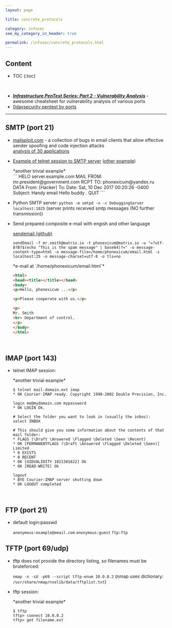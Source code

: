 ```yaml
---
layout: page

title: concrete_protocols

category: infosec
see_my_category_in_header: true

permalink: /infosec/concrete_protocols.html
---
```


<article class="markdown-body" markdown="1">

# Content

* TOC
{:toc}

<br>

* [***Infrastructure PenTest Series: Part 2 - Vulnerability Analysis***](https://bitvijays.github.io/LFF-IPS-P2-VulnerabilityAnalysis.html) - awesome cheatsheet for vulnerability analysis of various ports
* [0daysecurity pentest by ports](http://www.0daysecurity.com/penetration-testing/enumeration.html)

---

# SMTP (port 21)

*   [mailsploit.com](https://www.mailsploit.com/index) - a collection of bugs in email clients that allow effective sender spoofing and code injection attacks
    <br> [analysis of 30 applications](https://docs.google.com/spreadsheets/d/1jkb_ZybbAoUA43K902lL-sB7c1HMQ78-fhQ8nowJCQk/edit)

*   [Example of telnet session to SMTP server](https://www.port25.com/how-to-check-an-smtp-connection-with-a-manual-telnet-session-2/) ([other example](http://www.hacking-tutorial.com/tips-and-trick/how-to-send-email-using-telnet-in-kali-linux/#sthash.d2XXw2sn.dpbs))

    <div class="spoiler"><div class="spoiler-title" markdown="1">
    *another trivial example*
    </div><div class="spoiler-text" markdown="1">
    ```
    HELO server.example.com
    MAIL FROM: mr.president@government.com
    RCPT TO: phonexicum@yandex.ru
    DATA
    From: [Hacker] <mr.president@government.com>
    To: <phonexicum@yandex.ru>
    Date: Sat, 10 Dec 2017 00:20:26 -0400
    Subject: Handy email
    Hello buddy
    .
    QUIT
    ```
    </div>
    </div>

* Python SMTP server: `python -m smtpd -n -c DebuggingServer localhost:1025` (server prints received smtp messages (NO further transmission))

* Send prepared composite e-mail with engish and other language

    [sendemail (github)](https://github.com/mogaal/sendemail)

    `sendEmail -f mr.smith@matrix.io -t phonexicum@matrix.io -u "=?utf-8?B?$(echo "This is the spam message" | base64)?=" -o message-content-type=html -o message-file=/home/phonexicum/email.html -s localhost:25 -o message-charset=utf-8 -o tls=no`


    <div class="spoiler"><div class="spoiler-title" markdown="1">
    *e-mail at `/home/phonexicum/email.html`*
    </div><div class="spoiler-text" markdown="1">

    ``` html
    <html>
    <head><title></title></head>
    <body>
    <p>Hello, phonexicum ...</p>

    <p>Please cooperate with us.</p>

    <p>
    Mr. Smith
    <br> Department of control.
    </p>
    </body>
    </html>
    ```
    </div>
    </div>

<br>

# IMAP (port 143)

*   telnet IMAP session:

    <div class="spoiler"><div class="spoiler-title" markdown="1">
    *another trivial example*
    </div><div class="spoiler-text" markdown="1">

    ```
    $ telnet mail.domain.ext imap
    * OK Courier-IMAP ready. Copyright 1998-2002 Double Precision, Inc.

    login me@mydomain.com mypassword
    * OK LOGIN Ok.

    # Select the folder you want to look in (usually the inbos):
    select INBOX

    # This should give you some information about the contents of that mail folder:
    * FLAGS (\Draft \Answered \Flagged \Deleted \Seen \Recent)
    * OK [PERMANENTFLAGS (\Draft \Answered \Flagged \Deleted \Seen)] Limited
    * 0 EXISTS
    * 0 RECENT
    * OK [UIDVALIDITY 1021381622] Ok
    * OK [READ-WRITE] Ok

    logout
    * BYE Courier-IMAP server shutting down
    * OK LOGOUT completed
    ```
    </div>
    </div>

<br>

# FTP (port 21)

* default login:passwd

    `anonymous:example@email.com`
    `anonymous:guest`
    `ftp:ftp`

# TFTP (port 69/udp)

* tftp does not provide the directory listing, so filenames must be bruteforced:

    `nmap -n -sU -p69 --script tftp-enum 10.0.0.2` (nmap uses dictionary: `/usr/share/nmap/nselib/data/tftplist.txt`)

* tftp session:

    <div class="spoiler"><div class="spoiler-title" markdown="1">
    *another trivial example*
    </div><div class="spoiler-text" markdown="1">

    ```
    $ tftp
    tftp> connect 10.0.0.2
    tftp> get filename.ext
    ```
    </div></div>

</article>
